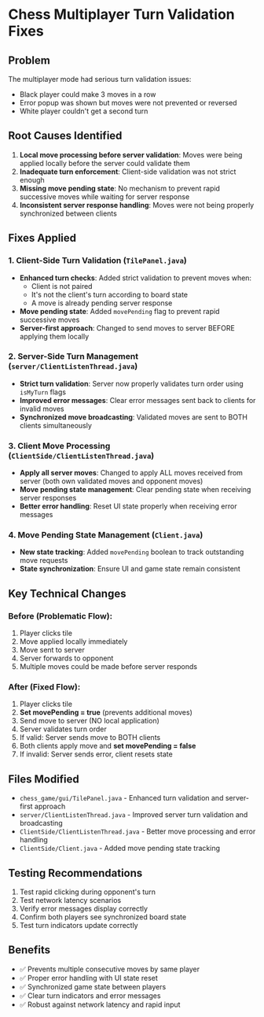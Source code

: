 # Chess Multiplayer Turn Validation Fixes

## Problem
The multiplayer mode had serious turn validation issues:
- Black player could make 3 moves in a row
- Error popup was shown but moves were not prevented or reversed
- White player couldn't get a second turn

## Root Causes Identified
1. **Local move processing before server validation**: Moves were being applied locally before the server could validate them
2. **Inadequate turn enforcement**: Client-side validation was not strict enough
3. **Missing move pending state**: No mechanism to prevent rapid successive moves while waiting for server response
4. **Inconsistent server response handling**: Moves were not being properly synchronized between clients

## Fixes Applied

### 1. Client-Side Turn Validation (`TilePanel.java`)
- **Enhanced turn checks**: Added strict validation to prevent moves when:
  - Client is not paired
  - It's not the client's turn according to board state
  - A move is already pending server response
- **Move pending state**: Added `movePending` flag to prevent rapid successive moves
- **Server-first approach**: Changed to send moves to server BEFORE applying them locally

### 2. Server-Side Turn Management (`server/ClientListenThread.java`)
- **Strict turn validation**: Server now properly validates turn order using `isMyTurn` flags
- **Improved error messages**: Clear error messages sent back to clients for invalid moves
- **Synchronized move broadcasting**: Validated moves are sent to BOTH clients simultaneously

### 3. Client Move Processing (`ClientSide/ClientListenThread.java`)
- **Apply all server moves**: Changed to apply ALL moves received from server (both own validated moves and opponent moves)
- **Move pending state management**: Clear pending state when receiving server responses
- **Better error handling**: Reset UI state properly when receiving error messages

### 4. Move Pending State Management (`Client.java`)
- **New state tracking**: Added `movePending` boolean to track outstanding move requests
- **State synchronization**: Ensure UI and game state remain consistent

## Key Technical Changes

### Before (Problematic Flow):
1. Player clicks tile
2. Move applied locally immediately
3. Move sent to server
4. Server forwards to opponent
5. Multiple moves could be made before server responds

### After (Fixed Flow):
1. Player clicks tile
2. **Set movePending = true** (prevents additional moves)
3. Send move to server (NO local application)
4. Server validates turn order
5. If valid: Server sends move to BOTH clients
6. Both clients apply move and **set movePending = false**
7. If invalid: Server sends error, client resets state

## Files Modified
- `chess_game/gui/TilePanel.java` - Enhanced turn validation and server-first approach
- `server/ClientListenThread.java` - Improved server turn validation and broadcasting
- `ClientSide/ClientListenThread.java` - Better move processing and error handling
- `ClientSide/Client.java` - Added move pending state tracking

## Testing Recommendations
1. Test rapid clicking during opponent's turn
2. Test network latency scenarios
3. Verify error messages display correctly
4. Confirm both players see synchronized board state
5. Test turn indicators update correctly

## Benefits
- ✅ Prevents multiple consecutive moves by same player
- ✅ Proper error handling with UI state reset
- ✅ Synchronized game state between players
- ✅ Clear turn indicators and error messages
- ✅ Robust against network latency and rapid input
